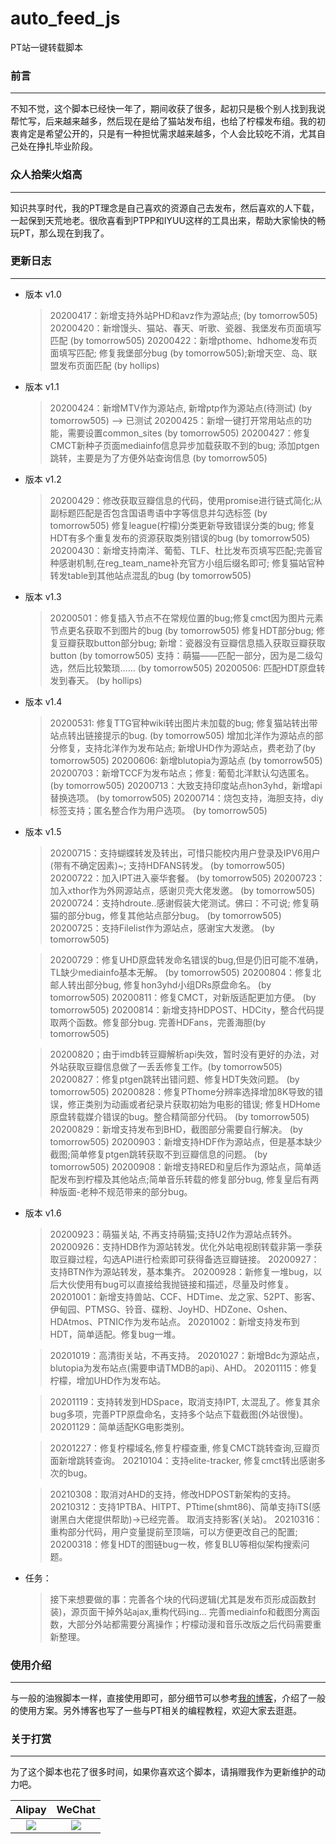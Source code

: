 # auto_feed_js
PT站一键转载脚本

### 前言

----

不知不觉，这个脚本已经快一年了，期间收获了很多，起初只是极个别人找到我说帮忙写，后来越来越多，然后现在是给了猫站发布组，也给了柠檬发布组。我的初衷肯定是希望公开的，只是有一种担忧需求越来越多，个人会比较吃不消，尤其自己处在挣扎毕业阶段。

### 众人拾柴火焰高

----

知识共享时代，我的PT理念是自己喜欢的资源自己去发布，然后喜欢的人下载，一起保到天荒地老。很欣喜看到PTPP和IYUU这样的工具出来，帮助大家愉快的畅玩PT，那么现在到我了。

### 更新日志

----


+ 版本 v1.0
  
  > 20200417：新增支持外站PHD和avz作为源站点; (by tomorrow505)
  > 20200420：新增馒头、猫站、春天、听歌、瓷器、我堡发布页面填写匹配 (by tomorrow505)
  > 20200422：新增pthome、hdhome发布页面填写匹配; 修复我堡部分bug (by tomorrow505);新增天空、岛、联盟发布页面匹配 (by hollips)

    
+ 版本 v1.1
  
  > 20200424：新增MTV作为源站点, 新增ptp作为源站点(待测试) (by tomorrow505) ——> 已测试
  > 20200425：新增一键打开常用站点的功能，需要设置common_sites (by tomorrow505)
  > 20200427：修复CMCT新种子页面mediainfo信息异步加载获取不到的bug; 添加ptgen跳转，主要是为了方便外站查询信息 (by tomorrow505)

   
+ 版本 v1.2

  > 20200429：修改获取豆瓣信息的代码，使用promise进行链式简化;从副标题匹配是否包含国语粤语中字等信息并勾选标签 (by tomorrow505)
  > 修复league(柠檬)分类更新导致错误分类的bug; 修复HDT有多个重复发布的资源获取类别错误的bug (by tomorrow505)
  > 20200430：新增支持南洋、葡萄、TLF、杜比发布页填写匹配;完善官种感谢机制,在reg_team_name补充官方小组后缀名即可; 
  > 修复猫站官种转发table到其他站点混乱的bug (by tomorrow505)

  
+ 版本 v1.3

  > 20200501：修复插入节点不在常规位置的bug;修复cmct因为图片元素节点更名获取不到图片的bug (by tomorrow505)
  > 修复HDT部分bug; 修复豆瓣获取button部分bug; 新增：瓷器没有豆瓣信息插入获取豆瓣获取button (by tomorrow505)
  > 支持：萌猫——匹配一部分，因为是二级勾选，然后比较繁琐…… (by tomorrow505)
  > 20200506: 匹配HDT原盘转发到春天。 (by hollips)

+ 版本 v1.4

  > 20200531: 修复TTG官种wiki转出图片未加载的bug; 修复猫站转出带站点转出链接提示的bug. (by tomorrow505)
  > 增加北洋作为源站点的部分修复，支持北洋作为发布站点; 新增UHD作为源站点，费老劲了(by tomorrow505)
  > 20200606: 新增blutopia为源站点 (by tomorrow505)
  > 20200703：新增TCCF为发布站点；修复: 葡萄北洋默认勾选匿名。  (by tomorrow505)
  > 20200713：大致支持印度站点hon3yhd，新增api替换选项。  (by tomorrow505)
  > 20200714：烧包支持，海胆支持，diy标签支持；匿名整合作为用户选项。  (by tomorrow505)

+ 版本 v1.5
  
  > 20200715：支持蝴蝶转发及转出，可惜只能校内用户登录及IPV6用户(带有不确定因素)~; 支持HDFANS转发。 (by tomorrow505)
  > 20200722：加入IPT进入豪华套餐。  (by tomorrow505)
  > 20200723：加入xthor作为外网源站点，感谢贝壳大佬发邀。 (by tomorrow505)
  > 20200724：支持hdroute..感谢假装大佬测试。佛曰：不可说; 修复萌猫的部分bug，修复其他站点部分bug。 (by tomorrow505)
  > 20200725：支持Filelist作为源站点，感谢宝大发邀。 (by tomorrow505)

  > 20200729：修复UHD原盘转发命名错误的bug,但是仍旧可能不准确，TL缺少mediainfo基本无解。 (by tomorrow505)
  > 20200804：修复北邮人转出部分bug, 修复hon3yhd小组DRs原盘命名。 (by tomorrow505)
  > 20200811：修复CMCT，对新版适配更加方便。 (by tomorrow505)
  > 20200814：新增支持HDPOST、HDCity，整合代码提取两个函数。修复部分bug. 完善HDFans，完善海胆(by tomorrow505)

  > 20200820；由于imdb转豆瓣解析api失效，暂时没有更好的办法，对外站获取豆瓣信息做了一丢丢修复工作。(by tomorrow505)
  > 20200827：修复ptgen跳转出错问题、修复HDT失效问题。 (by tomorrow505)
  > 20200828：修复PThome分辨率选择增加8K导致的错误，修正类别为动画或者纪录片获取初始为电影的错误; 修复HDHome原盘转载媒介错误的bug。整合精简部分代码。 (by tomorrow505)
  > 20200829：新增支持发布到BHD，截图部分需要自行解决。 (by tomorrow505)
  > 20200903：新增支持HDF作为源站点，但是基本缺少截图;简单修复ptgen跳转获取不到豆瓣信息的问题。 (by tomorrow505)
  > 20200908：新增支持RED和皇后作为源站点，简单适配发布到柠檬及其他站点;简单音乐转载的修复部分bug, 修复皇后有两种版面-老种不规范带来的部分bug。

  

+ 版本 v1.6

  > 20200923：萌猫关站, 不再支持萌猫;支持U2作为源站点转外。
  > 20200926：支持HDB作为源站转发。优化外站电视剧转载非第一季获取豆瓣过程，勾选API进行检索即可获得备选豆瓣链接。
  > 20200927：支持BTN作为源站转发，基本集齐。
  > 20200928：新修复一堆bug，以后大伙使用有bug可以直接给我抛链接和描述，尽量及时修复。
  > 20201001：新增支持兽站、CCF、HDTime、龙之家、52PT、影客、伊甸园、PTMSG、铃音、碟粉、JoyHD、HDZone、Oshen、HDAtmos、PTNIC作为发布站点。
  > 20201002：新增支持发布到HDT，简单适配。修复bug一堆。    

  > 20201019：高清街关站，不再支持。
  > 20201027：新增Bdc为源站点，blutopia为发布站点(需要申请TMDB的api)、AHD。
  > 20201115：修复柠檬，增加UHD作为发布站。

  > 20201119：支持转发到HDSpace，取消支持IPT, 太混乱了。修复其余bug多项，完善PTP原盘命名，支持多个站点下载截图(外站很慢)。
  > 20201129：简单适配KG电影类别。

  > 20201227：修复柠檬域名,修复柠檬查重, 修复CMCT跳转查询,豆瓣页面新增跳转查询。
  > 20210104：支持elite-tracker, 修复cmct转出感谢多次的bug。

  > 20210308：取消对AHD的支持，修改HDPOST新架构的支持。
  > 20210312：支持1PTBA、HITPT、PTtime(shmt86)、简单支持iTS(感谢黑白大佬提供帮助)->已经完善。 取消支持影客(关站)。
  > 20210316：重构部分代码，用户变量提前至顶端，可以方便更改自己的配置; 
  > 20200318：修复HDT的图链bug一枚，修复BLU等相似架构搜索问题。


+ 任务：
  
  > 接下来想要做的事：完善各个块的代码逻辑(尤其是发布页形成函数封装)，源页面干掉外站ajax,重构代码ing...
  > 完善mediainfo和截图分离函数，大部分外站都需要分离操作；柠檬动漫和音乐改版之后代码需要重新整理。

### 使用介绍

----

与一般的油猴脚本一样，直接使用即可，部分细节可以参考[我的博客](http://tomorrow505.xyz/PT%E5%8F%91%E5%B8%83%E4%B9%8B%E4%B8%80%E9%94%AE%E8%BD%AC%E8%BD%BD%E8%84%9A%E6%9C%AC%E4%BD%BF%E7%94%A8%E6%8C%87%E5%8D%97/)，介绍了一般的使用方案。另外博客也写了一些与PT相关的编程教程，欢迎大家去逛逛。

### 关于打赏

----

为了这个脚本也花了很多时间，如果你喜欢这个脚本，请捐赠我作为更新维护的动力吧。

|                   Alipay                    |                     WeChat                     |
| :-----------------------------------------: | :--------------------------------------------: |
| ![](http://tomorrow505.xyz/img/ali_pay.png) | ![](http://tomorrow505.xyz/img/wechat_pay.png) |

 

